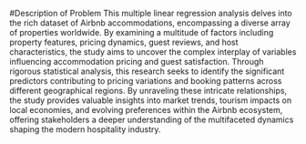 #Description of Problem 
This multiple linear regression analysis delves into the rich dataset of Airbnb accommodations, 
encompassing a diverse array of properties worldwide. By examining a multitude of factors including
property features, pricing dynamics, guest reviews, and host characteristics, the study aims to uncover 
the complex interplay of variables influencing accommodation pricing and guest satisfaction. 
Through rigorous statistical analysis, this research seeks to identify the significant predictors 
contributing to pricing variations and booking patterns across different geographical regions.
By unraveling these intricate relationships, the study provides valuable insights into market trends, 
tourism impacts on local economies, and evolving preferences within the Airbnb ecosystem, 
offering stakeholders a deeper understanding of the multifaceted dynamics shaping the modern hospitality industry.
